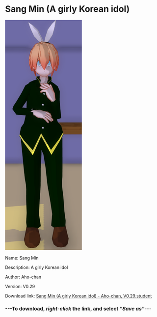 # Sang Min (A girly Korean idol)

<img src = "https://raw.githubusercontent.com/Arbiter1223/Daigaku-Gurashi-Custom-Students/master/Students/Files/Sang%20Min%20(A%20girly%20Korean%20idol).png">

Name: Sang Min

Description: A girly Korean idol

Author: Aho-chan

Version: V0.29

Download link: <a href="https://raw.githubusercontent.com/Arbiter1223/Daigaku-Gurashi-Custom-Students/master/Students/Files/Sang%20Min%20(A%20girly%20Korean%20idol)%20-%20Aho-chan%2C%20V0.29.student">Sang Min (A girly Korean idol) - Aho-chan, V0.29.student</a>

### ---**To download, _right-click_ the link, and select _"Save as"_**---
